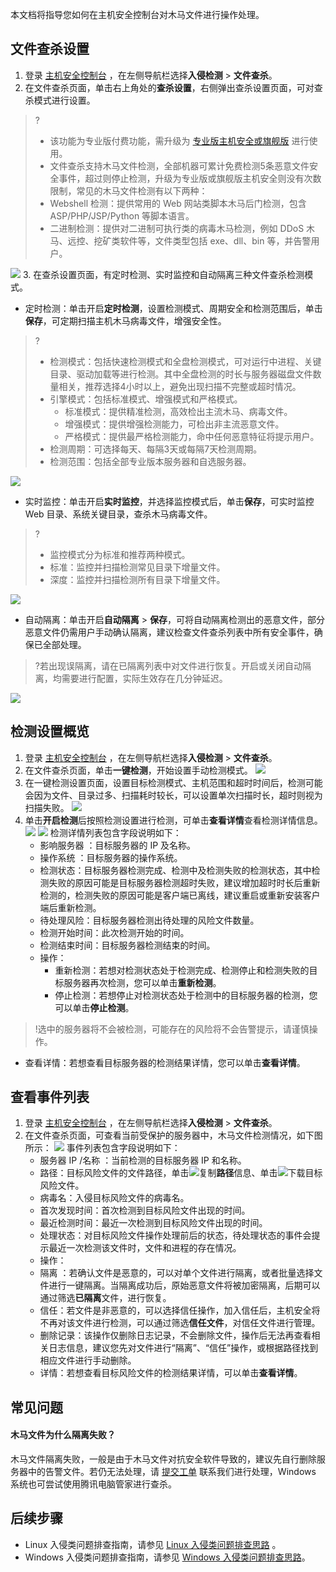 本文档将指导您如何在主机安全控制台对木马文件进行操作处理。

## 文件查杀设置
1. 登录 [主机安全控制台](https://console.cloud.tencent.com/yunjing/manage) ，在左侧导航栏选择**入侵检测** > **文件查杀**。
2. 在文件查杀页面，单击右上角处的**查杀设置**，右侧弹出查杀设置页面，可对查杀模式进行设置。
>?
>- 该功能为专业版付费功能，需升级为 [专业版主机安全或旗舰版](https://cloud.tencent.com/document/product/296/12230) 进行使用。
>- 文件查杀支持木马文件检测，全部机器可累计免费检测5条恶意文件安全事件，超过则停止检测，升级为专业版或旗舰版主机安全则没有次数限制，常见的木马文件检测有以下两种：
>  - Webshell 检测：提供常用的 Web 网站类脚本木马后门检测，包含 ASP/PHP/JSP/Python 等脚本语言。
>  - 二进制检测：提供对二进制可执行类的病毒木马检测，例如 DDoS 木马、远控、挖矿类软件等，文件类型包括 exe、dll、bin 等，并告警用户。
>  
> 
![](https://qcloudimg.tencent-cloud.cn/raw/22e08f80ff53e9154d5421a7b222fc6e.png)
3. 在查杀设置页面，有定时检测、实时监控和自动隔离三种文件查杀检测模式。
   - 定时检测：单击开启**定时检测**，设置检测模式、周期安全和检测范围后，单击**保存**，可定期扫描主机木马病毒文件，增强安全性。
>?
>- 检测模式：包括快速检测模式和全盘检测模式，可对运行中进程、关键目录、驱动加载等进行检测。其中全盘检测的时长与服务器磁盘文件数量相关，推荐选择4小时以上，避免出现扫描不完整或超时情况。
>- 引擎模式：包括标准模式、增强模式和严格模式。 
>   - 标准模式：提供精准检测，高效检出主流木马、病毒文件。
>   - 增强模式：提供增强检测能力，可检出非主流恶意文件。
>   - 严格模式：提供最严格检测能力，命中任何恶意特征将提示用户。
>- 检测周期：可选择每天、每隔3天或每隔7天检测周期。
>- 检测范围：包括全部专业版本服务器和自选服务器。
>
![](https://qcloudimg.tencent-cloud.cn/raw/1dfa13f315d8d563dadebd0d64efe630.png)
   - 实时监控：单击开启**实时监控**，并选择监控模式后，单击**保存**，可实时监控 Web 目录、系统关键目录，查杀木马病毒文件。
>?
>- 监控模式分为标准和推荐两种模式。
>  - 标准：监控并扫描检测常见目录下增量文件。
>  - 深度：监控并扫描检测所有目录下增量文件。
> 
 ![](https://main.qcloudimg.com/raw/0783dcaa8d27f1b78593d76eed77ccd1.png)
   - 自动隔离：单击开启**自动隔离** > **保存**，可将自动隔离检测出的恶意文件，部分恶意文件仍需用户手动确认隔离，建议检查文件查杀列表中所有安全事件，确保已全部处理。
>?若出现误隔离，请在已隔离列表中对文件进行恢复。开启或关闭自动隔离，均需要进行配置，实际生效存在几分钟延迟。
>
![](https://main.qcloudimg.com/raw/cf573232af1f42c196344421c99f398b.png)

## 检测设置概览
1. 登录 [主机安全控制台](https://console.cloud.tencent.com/yunjing/manage) ，在左侧导航栏选择**入侵检测** > **文件查杀**。
2. 在文件查杀页面，单击**一键检测**，开始设置手动检测模式。
![](https://qcloudimg.tencent-cloud.cn/raw/2d25199721e21d34dcac1d4176cc42a6.png)
3. 在一键检测设置页面，设置目标检测模式、主机范围和超时时间后，检测可能会因为文件、目录过多、扫描耗时较长，可以设置单次扫描时长，超时则视为扫描失败。
![](https://qcloudimg.tencent-cloud.cn/raw/6b3c57e76a8a09e39eb3f95693816374.png)
4. 单击**开启检测**后按照检测设置进行检测，可单击**查看详情**查看检测详情信息。
![](https://main.qcloudimg.com/raw/e91bd269bc56e0bc5cac2c265e03353b.png)
![](https://main.qcloudimg.com/raw/cca2b2d33bf726e155f99606d4edb766.png)
检测详情列表包含字段说明如下：
   - 影响服务器 ：目标服务器的 IP 及名称。
   - 操作系统 ：目标服务器的操作系统。
   - 检测状态：目标服务器检测完成、检测中及检测失败的检测状态，其中检测失败的原因可能是目标服务器检测超时失败，建议增加超时时长后重新检测的，检测失败的原因可能是客户端已离线，建议重启或重新安装客户端后重新检测。
   - 待处理风险：目标服务器检测出待处理的风险文件数量。
   - 检测开始时间：此次检测开始的时间。
   - 检测结束时间：目标服务器检测结束的时间。
   - 操作：
     - 重新检测：若想对检测状态处于检测完成、检测停止和检测失败的目标服务器再次检测，您可以单击**重新检测**。
     - 停止检测：若想停止对检测状态处于检测中的目标服务器的检测，您可以单击**停止检测**。
>!选中的服务器将不会被检测，可能存在的风险将不会告警提示，请谨慎操作。
   - 查看详情：若想查看目标服务器的检测结果详情，您可以单击**查看详情**。

## 查看事件列表
1. 登录 [主机安全控制台](https://console.cloud.tencent.com/yunjing/manage) ，在左侧导航栏选择**入侵检测** > **文件查杀**。
2. 在文件查杀页面，可查看当前受保护的服务器中，木马文件检测情况，如下图所示：
![](https://qcloudimg.tencent-cloud.cn/raw/66f38ec6f05e764147e1aa9a5654d65a.png)
事件列表包含字段说明如下：
   - 服务器 IP /名称 ：当前检测的目标服务器 IP 和名称。
   - 路径：目标风险文件的文件路径，单击![](https://main.qcloudimg.com/raw/a83cb4a86eb54292bb06e3fe75bc9a22.png)复制**路径**信息、单击![](https://main.qcloudimg.com/raw/de909cad3cc7a81745ae41e2fb340fd5.png)下载目标风险文件。
   - 病毒名：入侵目标风险文件的病毒名。
   - 首次发现时间：首次检测到目标风险文件出现的时间。
   - 最近检测时间：最近一次检测到目标风险文件出现的时间。
   - 处理状态：对目标风险文件操作处理前后的状态，待处理状态的事件会提示最近一次检测该文件时，文件和进程的存在情况。
   - 操作：
    - 隔离 ：若确认文件是恶意的，可以对单个文件进行隔离，或者批量选择文件进行一键隔离。当隔离成功后，原始恶意文件将被加密隔离，后期可以通过筛选**已隔离**文件，进行恢复。
    - 信任：若文件是非恶意的，可以选择信任操作，加入信任后，主机安全将不再对该文件进行检测，可以通过筛选**信任文件**，对信任文件进行管理。
    - 删除记录：该操作仅删除日志记录，不会删除文件，操作后无法再查看相关日志信息，建议您先对文件进行“隔离”、“信任”操作，或根据路径找到相应文件进行手动删除。
    - 详情：若想查看目标风险文件的检测结果详情，可以单击**查看详情**。


## 常见问题
#### 木马文件为什么隔离失败？
木马文件隔离失败，一般是由于木马文件对抗安全软件导致的，建议先自行删除服务器中的告警文件。若仍无法处理，请 [提交工单](https://console.cloud.tencent.com/workorder/category?level1_id=141&level2_id=635&source=0&data_title=T-Sec-%E4%B8%BB%E6%9C%BA%E5%AE%89%E5%85%A8&level3_id=870&radio_title=%E4%BA%A7%E5%93%81%E5%92%A8%E8%AF%A2&queue=3233&scene_code=30869&step=2) 联系我们进行处理，Windows 系统也可尝试使用腾讯电脑管家进行查杀。

## 后续步骤
- Linux 入侵类问题排查指南，请参见 [Linux 入侵类问题排查思路](https://cloud.tencent.com/document/product/296/9604) 。
- Windows 入侵类问题排查指南，请参见 [Windows 入侵类问题排查思路](https://cloud.tencent.com/document/product/296/9605)。
